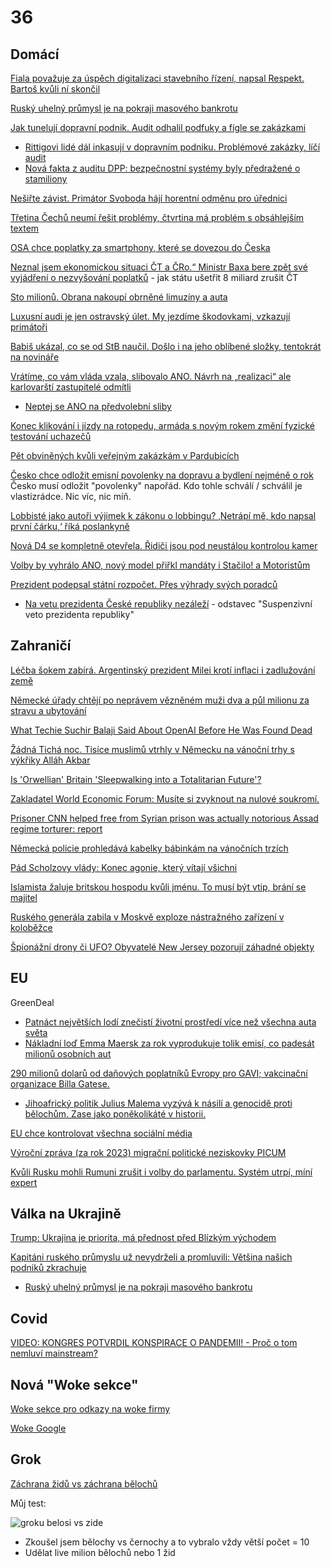 # 36

## Domácí

[Fiala považuje za úspěch digitalizaci stavebního řízení, napsal Respekt. Bartoš kvůli ní skončil](https://cnn.iprima.cz/vlada-precenuje-sve-uspechy-uvedl-respekt-kabinet-ani-zdaleka-nesplnil-vse-co-si-vytycil-456035)

[Ruský uhelný průmysl je na pokraji masového bankrotu](https://www.novinky.cz/clanek/valka-na-ukrajine-rusky-uhelny-prumysl-je-na-pokraji-masoveho-bankrotu-40501038)

[Jak tunelují dopravní podnik. Audit odhalil podfuky a fígle se zakázkami](https://www.idnes.cz/zpravy/domaci/audit-dpp-korupce-dozimetr-praha.A241211_194821_domaci_vals)
 * [Rittigovi lidé dál inkasují v dopravním podniku. Problémové zakázky, líčí audit](https://www.idnes.cz/zpravy/domaci/dpp-praha-ivo-rittig-zadina-zenisek-audit-zakazka.A241211_190643_domaci_vals?zdroj=sph_hp)
  * [Nová fakta z auditu DPP: bezpečnostní systémy byly předražené o stamiliony](https://www.idnes.cz/zpravy/domaci/dopravni-podnik-praha-audit-bezpecnostni-system-metro.A241212_195924_domaci_vals)

[Nešiřte závist. Primátor Svoboda hájí horentní odměnu pro úřednici](https://www.novinky.cz/clanek/domaci-nesirte-zavist-primator-svoboda-haji-horentni-odmenu-pro-urednici-40500433)

[Třetina Čechů neumí řešit problémy, čtvrtina má problém s obsáhlejším textem](https://www.novinky.cz/clanek/domaci-tretina-cechu-neumi-resit-problemy-ctvrtina-ma-problem-s-obsahlejsim-textem-40500565)

[OSA chce poplatky za smartphony, které se dovezou do Česka](https://dotekomanie.cz/2024/12/osa-chce-poplatky-za-smartphony-ktere-se-dovezou-do-ceska/)

[Neznal jsem ekonomickou situaci ČT a ČRo.“ Ministr Baxa bere zpět své vyjádření o nezvyšování poplatků](https://www.echo24.cz/a/HZyh8/zpravy-domov-neznal-jsem-ekonomickou-situaci-v-ct-a-cro-hajila-sva-slova-ministr-baxa) - jak státu ušetřit 8 miliard zrušit ČT

[Sto milionů. Obrana nakoupí obrněné limuzíny a auta](https://www.novinky.cz/clanek/domaci-obrana-nakoupi-obrnene-limuziny-a-auta-za-sto-milionu-40500770)

[Luxusní audi je jen ostravský úlet. My jezdíme škodovkami, vzkazují primátoři](https://www.novinky.cz/clanek/domaci-luxusni-audi-je-jen-ostravsky-ulet-my-jezdime-skodovkami-vzkazuji-primatori-40500902)

[Babiš ukázal, co se od StB naučil. Došlo i na jeho oblíbené složky, tentokrát na novináře](https://www.forum24.cz/babis-ukazal-co-se-od-stb-naucil-doslo-i-na-jeho-obblibene-slozky-tentokrat-na-novinare)

[Vrátíme, co vám vláda vzala, slibovalo ANO. Návrh na „realizaci“ ale karlovarští zastupitelé odmítli](https://www.novinky.cz/clanek/domaci-vratime-co-vam-vlada-vzala-slibovalo-ano-navrh-na-realizaci-ale-karlovarsti-zastupitele-odmitli-40501093)
 * [Neptej se ANO na předvolební sliby](https://x.com/Mirdas666/status/1868679600785813856)

[Konec klikování i jízdy na rotopedu, armáda s novým rokem změní fyzické testování uchazečů](https://www.novinky.cz/clanek/domaci-konec-klikovani-i-jizdy-na-rotopedu-armada-s-novym-rokem-zmeni-fyzicke-testovani-uchazecu-40501279)

[Pět obviněných kvůli veřejným zakázkám v Pardubicích](https://www.novinky.cz/clanek/krimi-pet-obvinenych-kvuli-verejnym-zakazkam-v-pardubicich-40501339)

[Česko chce odložit emisní povolenky na dopravu a bydlení nejméně o rok](https://www.novinky.cz/clanek/ekonomika-cesko-chce-odlozit-emisni-povolenky-na-dopravu-a-bydleni-nejmene-o-rok-40501345) Česko musí odložit "povolenky" napořád. Kdo tohle schválí / schválil je vlastizrádce. Nic víc, nic míň.

[Lobbisté jako autoři výjimek k zákonu o lobbingu? ‚Netrápí mě, kdo napsal první čárku,‘ říká poslankyně](https://www.irozhlas.cz/zpravy-domov/poslanci-lobbing-vyjimky-registr-lobbistu_2412160500_kno)

[Nová D4 se kompletně otevřela. Řidiči jsou pod neustálou kontrolou kamer](https://www.novinky.cz/clanek/ekonomika-ridici-vjeli-na-novou-d4-jsou-pod-neustalou-kontrolou-kamer-40501410)

[Volby by vyhrálo ANO, nový model přiřkl mandáty i Stačilo! a Motoristům](https://www.idnes.cz/zpravy/domaci/volebni-model-nms-research-prosinec-uspeli-by-i-motoriste-sobe-i-stacilo.A241217_101908_domaci_kop)

[Prezident podepsal státní rozpočet. Přes výhrady svých poradců](https://www.novinky.cz/clanek/ekonomika-prezident-podepsal-statni-rozpocet-40501510)
 * [Na vetu prezidenta České republiky nezáleží](https://www.psp.cz/sqw/hp.sqw?k=173) - odstavec "Suspenzivní veto prezidenta republiky"

## Zahraničí

[Léčba šokem zabírá. Argentinský prezident Milei krotí inflaci i zadlužování země](https://www.novinky.cz/clanek/ekonomika-lecba-sokem-zabira-argentinsky-prezident-milei-kroti-inflaci-i-zadluzovani-zeme-40500812)

[Německé úřady chtějí po neprávem vězněném muži dva a půl milionu za stravu a ubytování](https://www.novinky.cz/clanek/zahranicni-nemecke-urady-chteji-po-nepravem-veznenem-muzi-dva-a-pul-milionu-za-stravu-a-ubytovani-40501017)

[What Techie Suchir Balaji Said About OpenAI Before He Was Found Dead](https://www.ndtv.com/world-news/suchir-balaji-openai-sam-altman-whistleblower-suchir-balaji-found-dead-what-he-said-about-openai-7245051)

[Žádná Tichá noc. Tisíce muslimů vtrhly v Německu na vánoční trhy s výkřiky Alláh Akbar](https://www.echo24.cz/a/H7sJg/svet-zpravy-zadna-ticha-noc-tisice-muslimu-vtrhly-nemecku-vanocni-trhy-vykriky-allahu-akbar)

[Is 'Orwellian' Britain 'Sleepwalking into a Totalitarian Future'?](https://www.youtube.com/watch?v=xHmuV6_mQjY)

[Zakladatel World Economic Forum: Musíte si zvyknout na nulové soukromí.](https://x.com/wideawake_media/status/1868624686076362766)

[Prisoner CNN helped free from Syrian prison was actually notorious Assad regime torturer: report](https://nypost.com/2024/12/16/world-news/prisoner-filmed-by-cnn-being-freed-from-syrian-prison-was-actually-notorious-assad-regime-torturer-report/)

[Německá policie prohledává kabelky bábinkám na vánočních trzích](https://x.com/Honza4746/status/1868943324448723319)

[Pád Scholzovy vlády: Konec agonie, který vítají všichni](https://www.seznamzpravy.cz/clanek/zahranicni-stredni-evropa-bez-dluhu-to-neslo-proc-musela-skoncit-nemecka-vlada-264042)

[Islamista žaluje britskou hospodu kvůli jménu. To musí být vtip, brání se majitel](https://www.idnes.cz/ekonomika/zahranicni/velka-britanie-saracen-hlava-hospoda-zaloba-dzihadista.A241216_094428_eko-zahranicni_jadv?zdroj=cxrecs#cxrecs_s)

[Ruského generála zabila v Moskvě exploze nástražného zařízení v koloběžce](https://www.novinky.cz/clanek/zahranicni-evropa-pri-vybuchu-v-moskve-zahynuli-dva-lide-vcetne-generala-40501376)

[Špionážní drony či UFO? Obyvatelé New Jersey pozorují záhadné objekty](https://ct24.ceskatelevize.cz/clanek/svet/spionazni-drony-ci-ufo-obyvatele-new-jersey-pozoruji-zahadne-objekty-356255)


## EU

GreenDeal
  *  [Patnáct největších lodí znečistí životní prostředí více než všechna auta světa](https://www.idnes.cz/auto/zpravodajstvi/patnact-nejvetsich-lodi-znecisti-zivotni-prostredi-vice-nez-vsechna-auta-sveta.A090426_191128_automoto_vok)
  *  [Nákladní loď Emma Maersk za rok vyprodukuje tolik emisí, co padesát milionů osobních aut](https://medium.seznam.cz/clanek/jarda-dedek-nakladni-lod-emma-maersk-za-rok-vyprodukuje-tolik-emisi-co-padesat-milionu-osobnich-aut-104728)

[290 milionů dolarů od daňových poplatníků Evropy pro GAVI; vakcinační organizace Billa Gatese.](https://x.com/liz_churchill10/status/1867457625514029289)
 * [Jihoafrický politik Julius Malema vyzývá k násilí a genocidě proti bělochům. Zase jako poněkolikáté v historii.](https://x.com/EndWokeness/status/1868153797597417599)

[EU chce kontrolovat všechna sociální média](https://x.com/wideawake_media/status/1868616206296486054)

[Výroční zpráva (za rok 2023) migrační politické neziskovky PICUM](https://x.com/RobertKotzian/status/1868776656011407827)

[Kvůli Rusku mohli Rumuni zrušit i volby do parlamentu. Systém utrpí, míní expert](https://www.idnes.cz/zpravy/zahranicni/rumunsko-prezidentske-volby-ustavni-soud-zruseni-vysledky.A241209_082953_zahranicni_dtt)

## Válka na Ukrajině

[Trump: Ukrajina je priorita, má přednost před Blízkým východem](https://www.novinky.cz/clanek/valka-na-ukrajine-trump-ukrajina-je-priorita-ma-prednost-pred-blizkym-vychodem-40500813)

[Kapitáni ruského průmyslu už nevydrželi a promluvili: Většina našich podniků zkrachuje](https://www.novinky.cz/clanek/zahranicni-evropa-kapitani-ruskeho-prumyslu-uz-nevydrzeli-a-promluvili-vetsina-nasich-podniku-zkrachuje-40500801)
 * [Ruský uhelný průmysl je na pokraji masového bankrotu](https://www.novinky.cz/clanek/valka-na-ukrajine-rusky-uhelny-prumysl-je-na-pokraji-masoveho-bankrotu-40501038)

## Covid

[VIDEO: KONGRES POTVRDIL KONSPIRACE O PANDEMII! - Proč o tom nemluví mainstream?](https://www.youtube.com/watch?v=M-S8wogjAOU&t=510s)

## Nová "Woke sekce"

[Woke sekce pro odkazy na woke firmy](https://github.com/ministerstvopravdy/Woke/blob/main/index.md)

[Woke Google](https://x.com/libsoftiktok/status/1866871738945974493)

## Grok

[Záchrana židů vs záchrana bělochů](https://x.com/jakeshieldsajj/status/1867844100051153113)

Můj test:

![groku belosi vs zide](https://github.com/user-attachments/assets/98bb928b-2dd5-4929-9f1c-f69cdfecfafe)
 * Zkoušel jsem bělochy vs černochy a to vybralo vždy větší počet = 10
 * Udělat live milion bělochů nebo 1 žid

